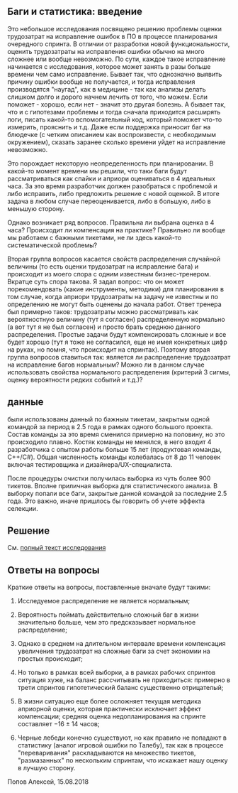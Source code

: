 Баги и статистика: введение
---------------------------

Это небольшое исследования посвящено решению проблемы оценки трудозатрат на исправление ошибок в ПО в процессе планирования очередного спринта. В отличии от разработки новой функциональности, оценить трудозатраты на исправления ошибки обычно на много сложнее или вообще невозможно. По сути, каждое такое исправление начинается с исследования, которое может занять в разы больше времени чем само исправление. Бывает так, что однозначно выявить причину ошибки вообще не получается, и тогда исправления производятся "наугад", как в медицине - так как анализы делать слишком долго и дорого начнем лечить от того, что можем. Если поможет - хорошо, если нет - значит это другая болезнь. А бывает так, что и с гипотезами проблемы и тогда сначала приходится расширять логи, писать какой-то вспомогательный код, который поможет что-то измерить, прояснить и т.д. Даже если поддержка приносит баг на блюдечке (с четким описанием как воспроизвести, с необходимым окружением), сказать заранее сколько времени уйдет на исправление невозможно.

Это порождает некоторую неопределенность при планировании. В какой-то момент времени мы решили, что таки баги будут рассматриваться как спайки и априори оцениваться в 4 идеальных часа. За это время разработчик должен разобраться с проблемой и либо исправить, либо предложить решение с новой оценкой. В итоге задача в любом случае переоценивается, либо в большую, либо в меньшую сторону.

Однако возникает ряд вопросов. Правильна ли выбрана оценка в 4 часа? Происходит ли компенсация на практике? Правильно ли вообще мы работаем с бажными тикетами, не ли здесь какой-то систематической проблемы?

Вторая группа вопросов касается свойств распределения случайной величины (то есть оценки трудозатрат на исправление бага) и происходит из моего спора с одним известным бизнес-тренером. Вкратце суть спора такова. Я задал вопрос: что он может порекомендовать (какие инструменты, методики) для планирования в том случае, когда априори трудозатраты на задачу не известны и по определению не могут быть оценены до начала работ. Ответ тренера был примерно таков: трудозатраты можно рассматривать как вероятностную величину (тут я согласен) распределенную нормально (а вот тут я не был согласен) и просто брать среднюю данного распределения. Простые задачи будут компенсировать сложные и все будет хорошо (тут я тоже не согласился, еще не имея конкретных цифр на руках, но помня, что происходит на спринтах). Поэтому вторая группа вопросов ставиться так: является ли распределение трудозатрат на исправление багов нормальным? Можно ли в данном случае использовать свойства нормального распределения (критерий 3 сигмы, оценку вероятности редких событий и т.д.)?

данные
------

были использованы данный по бажным тикетам, закрытым одной командой за период в 2.5 года в рамках одного большого проекта. Состав команды за это время сменился примерно на половину, но это происходило плавно. Костяк команды не менялся, в него входит 4 разработчика с опытом работы больше 15 лет (продуктовая команды, С++/С\#). Общая численность команды колебалась от 8 до 11 человек включая тестировщика и дизайнера/UX-специалиста.

После процедуры очистки получилась выборка из чуть более 900 тикетов. Вполне приличная выборка для статистического анализа. В выборку попали все баги, закрытые данной командой за последние 2.5 года. Это важно, иначе пришлось бы говорить об учете эффекта селекции.

Решение
-------

См. [полный текст исследования](http://htmlpreview.github.io/?https://github.com/flyeye/BugsStatistic/blob/master/bugs.html)

Ответы на вопросы
-----------------

Краткие ответы на вопросы, поставленные вначале будут такими:

1.  Исследуемое распределение не является нормальным;

2.  Вероятность поймать действительно сложный баг в жизни значительно больше, чем это предсказывает нормальное распределение;

3.  Однако в среднем на длительном интервале времени компенсация увеличения трудозатрат на сложные баги за счет экономии на простых происходит;

4.  Но только в рамках всей выборки, а в рамках рабочих спринтов ситуация хуже, на баланс рассчитывать не приходиться: примерно в трети спринтов гипотетический баланс существенно отрицателый;

5.  В жизни ситуацию еще более осложняет текущая методика априорной оценки, которая практически исключает эффект компенсации; средняя оценка недопланирования на спринте составляет −16 ± 14 часов;

6.  Черные лебеди конечно существуют, но как правило не попадают в статистику (аналог игровой ошибки по Талебу), так как в процессе "переваривания" раскладываются на множество тикетов, "размазанных" по нескольким спринтам, что искажает нашу оценку в лучшую сторону.

Попов Алексей, 15.08.2018
